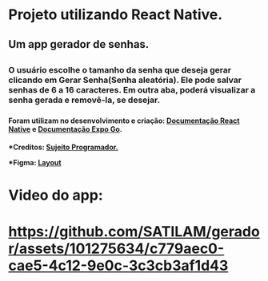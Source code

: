 <h1>Projeto utilizando React Native.</h1>

 <h2>Um app gerador de senhas.<h2/>

 <h3>O usuário escolhe o tamanho da senha que deseja gerar clicando em Gerar Senha(Senha aleatória). 
 Ele pode salvar senhas de 6 a 16 caracteres. Em outra aba, poderá visualizar a senha gerada e removê-la, se desejar.<h3/>

 <h4>Foram utilizam no desenvolvimento e criação: <a href="https://reactnative.dev/docs/getting-started">Documentação React Native</a> e 
  <a href="https://expo.dev/">Documentação Expo Go</a>.<h4/>

 *Creditos: <a href="https://www.youtube.com/watch?v=VDgihqrZUQg">Sujeito Programador.</a>

 *Figma: <a href="https://www.figma.com/file/AMKAH3vBXoID8wgLNmqfKe/Password-App?type=design&node-id=0-1&mode=design&t=fSUT3ixDFAXtpNmr-0">Layout</a>

 <h1>Video do app:<h1/>

https://github.com/SATILAM/gerador/assets/101275634/c779aec0-cae5-4c12-9e0c-3c3cb3af1d43


 




